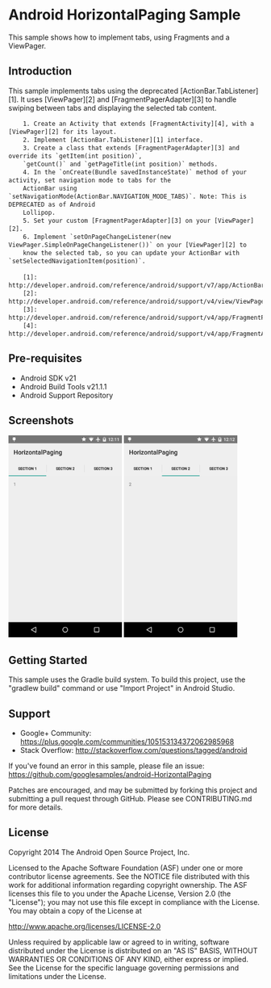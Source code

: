 Android HorizontalPaging Sample
===================================

This sample shows how to implement tabs, using Fragments and a ViewPager.

Introduction
------------

This sample implements tabs using the deprecated [ActionBar.TabListener][1]. It uses [ViewPager][2] and
        [FragmentPagerAdapter][3] to handle swiping between tabs and displaying the selected tab content.


        1. Create an Activity that extends [FragmentActivity][4], with a [ViewPager][2] for its layout.
        2. Implement [ActionBar.TabListener][1] interface.
        3. Create a class that extends [FragmentPagerAdapter][3] and override its `getItem(int position)`,
        `getCount()` and `getPageTitle(int position)` methods.
        4. In the `onCreate(Bundle savedInstanceState)` method of your activity, set navigation mode to tabs for the
        ActionBar using `setNavigationMode(ActionBar.NAVIGATION_MODE_TABS)`. Note: This is DEPRECATED as of Android
        Lollipop.
        5. Set your custom [FragmentPagerAdapter][3] on your [ViewPager][2].
        6. Implement `setOnPageChangeListener(new ViewPager.SimpleOnPageChangeListener())` on your [ViewPager][2] to
        know the selected tab, so you can update your ActionBar with `setSelectedNavigationItem(position)`.

        [1]: http://developer.android.com/reference/android/support/v7/app/ActionBar.TabListener.html
        [2]: http://developer.android.com/reference/android/support/v4/view/ViewPager.html
        [3]: http://developer.android.com/reference/android/support/v4/app/FragmentPagerAdapter.html
        [4]: http://developer.android.com/reference/android/support/v4/app/FragmentActivity.html

Pre-requisites
--------------

- Android SDK v21
- Android Build Tools v21.1.1
- Android Support Repository

Screenshots
-------------

<img src=screenshots/1-tab1.png height="400" alt="Screenshot"/> <img src=screenshots/2-tab2.png height="400" alt="Screenshot"/> 

Getting Started
---------------

This sample uses the Gradle build system. To build this project, use the
"gradlew build" command or use "Import Project" in Android Studio.

Support
-------

- Google+ Community: https://plus.google.com/communities/105153134372062985968
- Stack Overflow: http://stackoverflow.com/questions/tagged/android

If you've found an error in this sample, please file an issue:
https://github.com/googlesamples/android-HorizontalPaging

Patches are encouraged, and may be submitted by forking this project and
submitting a pull request through GitHub. Please see CONTRIBUTING.md for more details.

License
-------

Copyright 2014 The Android Open Source Project, Inc.

Licensed to the Apache Software Foundation (ASF) under one or more contributor
license agreements.  See the NOTICE file distributed with this work for
additional information regarding copyright ownership.  The ASF licenses this
file to you under the Apache License, Version 2.0 (the "License"); you may not
use this file except in compliance with the License.  You may obtain a copy of
the License at

http://www.apache.org/licenses/LICENSE-2.0

Unless required by applicable law or agreed to in writing, software
distributed under the License is distributed on an "AS IS" BASIS, WITHOUT
WARRANTIES OR CONDITIONS OF ANY KIND, either express or implied.  See the
License for the specific language governing permissions and limitations under
the License.
